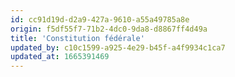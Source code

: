 ```yaml
---
id: cc91d19d-d2a9-427a-9610-a55a49785a8e
origin: f5df55f7-71b2-4dc0-9da8-d8867ff4d49a
title: 'Constitution fédérale'
updated_by: c10c1599-a925-4e29-b45f-a4f9934c1ca7
updated_at: 1665391469
---
```

